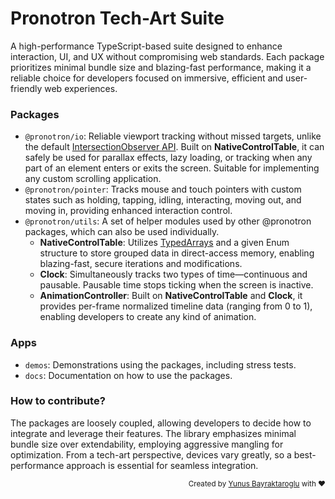 # Pronotron Tech-Art Suite

A high-performance TypeScript-based suite designed to enhance interaction, UI, and UX without compromising web standards. Each package prioritizes minimal bundle size and blazing-fast performance, making it a reliable choice for developers focused on immersive, efficient and user-friendly web experiences.

### Packages

- `@pronotron/io`: Reliable viewport tracking without missed targets, unlike the default [IntersectionObserver API](https://developer.mozilla.org/en-US/docs/Web/API/Intersection_Observer_API). Built on **NativeControlTable**, it can safely be used for parallax effects, lazy loading, or tracking when any part of an element enters or exits the screen. Suitable for implementing any custom scrolling application.
- `@pronotron/pointer`: Tracks mouse and touch pointers with custom states such as holding, tapping, idling, interacting, moving out, and moving in, providing enhanced interaction control.
- `@pronotron/utils`: A set of helper modules used by other @pronotron packages, which can also be used individually.
	- **NativeControlTable**: Utilizes [TypedArrays](https://developer.mozilla.org/en-US/docs/Web/JavaScript/Reference/Global_Objects/TypedArray#typedarray_objects) and a given Enum structure to store grouped data in direct-access memory, enabling blazing-fast, secure iterations and modifications.
	- **Clock**: Simultaneously tracks two types of time—continuous and pausable. Pausable time stops ticking when the screen is inactive.
	- **AnimationController**: Built on **NativeControlTable** and **Clock**, it provides per-frame normalized timeline data (ranging from 0 to 1), enabling developers to create any kind of animation.

### Apps

- `demos`: Demonstrations using the packages, including stress tests.
- `docs`: Documentation on how to use the packages.

### How to contribute?

The packages are loosely coupled, allowing developers to decide how to integrate and leverage their features. The library emphasizes minimal bundle size over extendability, employing aggressive mangling for optimization. From a tech-art perspective, devices vary greatly, so a best-performance approach is essential for seamless integration.

<div align="right">
	<sub>Created by <a href="https://www.linkedin.com/in/yunusbayraktaroglu/">Yunus Bayraktaroglu</a> with ❤️</sub>
</div>